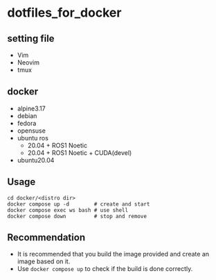 # dotfiles_for_docker
## setting file
- Vim
- Neovim
- tmux
## docker
- alpine3.17
- debian
- fedora
- opensuse
- ubuntu ros
  - 20.04 + ROS1 Noetic
  - 20.04 + ROS1 Noetic + CUDA(devel)
- ubuntu20.04
## Usage
```
cd docker/<distro dir>
docker compose up -d        # create and start
docker compose exec ws bash # use shell
docker compose down         # stop and remove
```
## Recommendation
- It is recommended that you build the image provided and create an image based on it.
- Use `docker compose up` to check if the build is done correctly.
